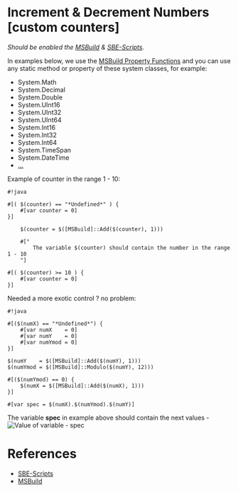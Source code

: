 # Increment & Decrement Numbers [custom counters]

*Should be enabled the [MSBuild](../Scripts_&_Commands/MSBuild) & [SBE-Scripts](../Scripts_&_Commands/SBE-Scripts).*

In examples below, we use the [MSBuild Property Functions](https://msdn.microsoft.com/en-us/library/vstudio/dd633440%28v=vs.120%29.aspx#BKMK_PropertyFunctions) and you can use any static method or property of these system classes, for example:

* System.Math
* System.Decimal
* System.Double
* System.UInt16
* System.UInt32
* System.UInt64
* System.Int16
* System.Int32
* System.Int64
* System.TimeSpan
* System.DateTime
* [...](https://msdn.microsoft.com/en-us/library/vstudio/dd633440%28v=vs.120%29.aspx#BKMK_PropertyFunctions)

Example of counter in the range 1 - 10:

```
#!java

#[( $(counter) == "*Undefined*" ) {
    #[var counter = 0]
}]

    $(counter = $([MSBuild]::Add($(counter), 1)))

    #["
        The variable $(counter) should contain the number in the range 1 - 10
    "]

#[( $(counter) >= 10 ) {
    #[var counter = 0]
}]
```

Needed a more exotic control ? no problem:
```
#!java

#[($(numX) == "*Undefined*") {
    #[var numX    = 0]
    #[var numY    = 0]
    #[var numYmod = 0]
}]

$(numY    = $([MSBuild]::Add($(numY), 1)))
$(numYmod = $([MSBuild]::Modulo($(numY), 12)))

#[($(numYmod) == 0) {
    $(numX = $([MSBuild]::Add($(numX), 1)))
}]

#[var spec = $(numX).$(numYmod).$(numY)]
```

The variable **spec** in example above should contain the next values - ![Value of variable - spec](https://bytebucket.org/3F/vssolutionbuildevent/wiki/Resources/examples/var_spec.gif)


# References #

* [SBE-Scripts](../Scripts_&_Commands/SBE-Scripts)
* [MSBuild](../Scripts_&_Commands/MSBuild)

